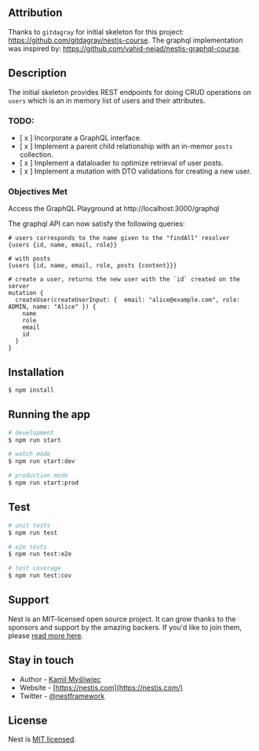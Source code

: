 ## Attribution
Thanks to `gitdagray` for initial skeleton for this project: https://github.com/gitdagray/nestjs-course. The graphql implementation was inspired by: https://github.com/vahid-nejad/nestjs-graphql-course.

## Description
The initial skeleton provides REST endpoints for doing CRUD operations on `users` which is an in memory list of users and their attributes.

### TODO:
- [ x ] Incorporate a GraphQL interface.
- [ x ] Implement a parent child relationship with an in-memor `posts` collection.
- [ x ] Implement a dataloader to optimize retrieval of user posts.
- [ x ] Implement a mutation with DTO validations for creating a new user.

### Objectives Met
Access the GraphQL Playground at http://localhost:3000/graphql

The graphql API can now satisfy the following queries:
```
# users corresponds to the name given to the "findAll" resolver
{users {id, name, email, role}}

# with posts
{users {id, name, email, role, posts {content}}}

# create a user, returns the new user with the `id` created on the server
mutation {
  createUser(createUserInput: {  email: "alice@example.com", role: ADMIN, name: "Alice" }) {
    name
    role
    email
    id
  }
}
```

## Installation

```bash
$ npm install
```

## Running the app

```bash
# development
$ npm run start

# watch mode
$ npm run start:dev

# production mode
$ npm run start:prod
```

## Test

```bash
# unit tests
$ npm run test

# e2e tests
$ npm run test:e2e

# test coverage
$ npm run test:cov
```

## Support

Nest is an MIT-licensed open source project. It can grow thanks to the sponsors and support by the amazing backers. If you'd like to join them, please [read more here](https://docs.nestjs.com/support).

## Stay in touch

- Author - [Kamil Myśliwiec](https://kamilmysliwiec.com)
- Website - [https://nestjs.com](https://nestjs.com/)
- Twitter - [@nestframework](https://twitter.com/nestframework)

## License

Nest is [MIT licensed](LICENSE).
